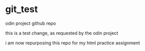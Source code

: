 # git_test

odin project github repo

this is a test change, as requested by the odin project

i am now repurposing this repo for my html practice assignment
